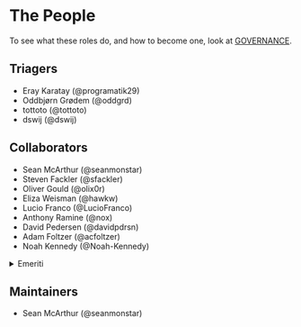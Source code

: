 # The People

To see what these roles do, and how to become one, look at [GOVERNANCE](./GOVERNANCE.md).

## Triagers

- Eray Karatay (@programatik29)
- Oddbjørn Grødem (@oddgrd)
- tottoto (@tottoto)
- dswij (@dswij)

## Collaborators

- Sean McArthur (@seanmonstar)
- Steven Fackler (@sfackler)
- Oliver Gould (@olix0r)
- Eliza Weisman (@hawkw)
- Lucio Franco (@LucioFranco)
- Anthony Ramine (@nox)
- David Pedersen (@davidpdrsn)
- Adam Foltzer (@acfoltzer)
- Noah Kennedy (@Noah-Kennedy)

<details>
<summary>Emeriti</summary>

### Collaborator emeriti

- Jonathan Reem (@reem)
- Carl Lerche (@carllerche)

</details>

## Maintainers

- Sean McArthur (@seanmonstar)
